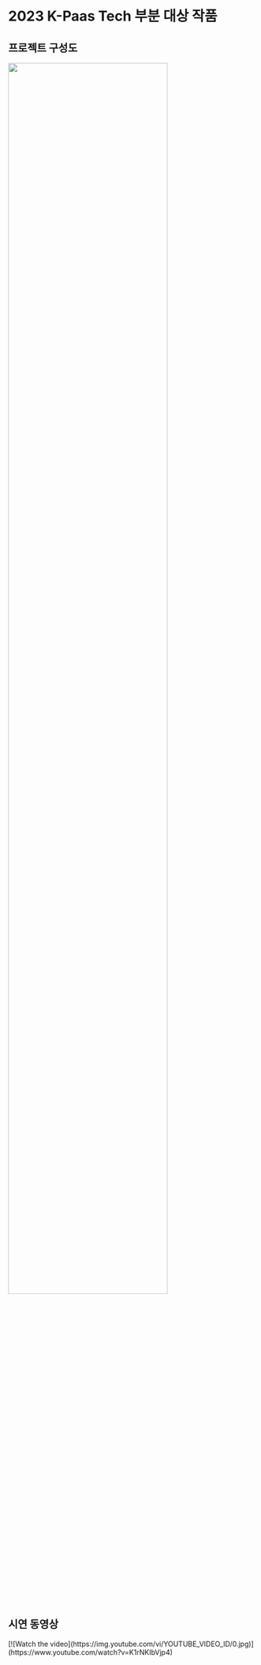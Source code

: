 <h1>2023 K-Paas Tech 부분 대상 작품</h1>


<h2>프로젝트 구성도</h2>
<img width="80%" src="https://github.com/wonjibkim/Exception/assets/101384372/30e3ca1c-e4cf-4584-a7e0-2dd065bec984"/>

<h2>시연 동영상</h2>
[![Watch the video](https://img.youtube.com/vi/YOUTUBE_VIDEO_ID/0.jpg)](https://www.youtube.com/watch?v=K1rNKIbVjp4)



